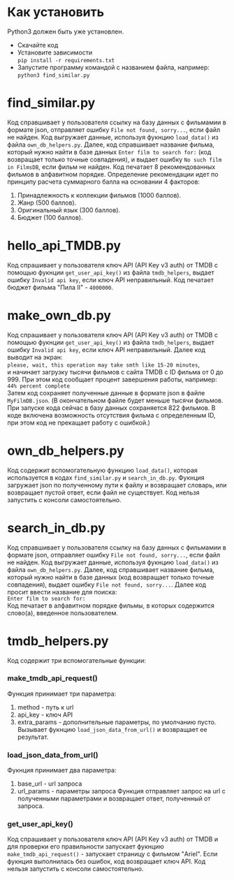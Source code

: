 # Как установить

Python3 должен быть уже установлен.
* Скачайте код
* Установите зависимости  
```pip install -r requirements.txt```
* Запустите программу командой с названием файла, например:  
```python3 find_similar.py```

# find_similar.py

Код справшивает у пользователя ссылку на базу данных с фильмамии в формате json, отправляет ошибку `File not found, sorry...`, если файл не найден. Код выгружает данные, используя фукнцию `load_data()` из файла `own_db_helpers.py`. Далее, код справшивает название фильма, который нужно найти в базе данных  `Enter film to search for:`  (код возвращает только точные совпадения), и выдает ошибку `No such film in FilmsDB`, если фильм не найден.  Код печатает 8 рекомендованных фильмов в алфавитном порядке. Определение рекомендации идет по принципу расчета суммарного балла на основании 4 факторов:
1. Принадлежность к коллекции фильмов (1000 баллов).
2. Жанр (500 баллов).
3. Оригинальный язык (300 баллов).
4. Бюджет (100 баллов).

# hello_api_TMDB.py

Код спрашивает у пользователя ключ API (API Key v3 auth) от TMDB c помощью фукнции `get_user_api_key()` из файла `tmdb_helpers`, выдает ошибку `Invalid api key`, если ключ API неправильный.
Код печатает бюджет фильма "Пила II" - `4000000`.

# make_own_db.py

Код спрашивает у пользователя ключ API (API Key v3 auth) от TMDB c помощью фукнции `get_user_api_key()` из файла `tmdb_helpers`, выдает ошибку `Invalid api key`, если ключ API неправильный. Далее код выводит на экран:  
```please, wait, this operation may take smth like 15-20 minutes```,  
и начинает загрузку тысячи фильмов с сайта TMDB с ID фильма от 0 до 999. При этом код сообщает процент завершения работы, например:  
```44% percent complete```  
Затем код сохраняет полученные данные в формате json в файле `MyFilmDB.json`. (В окончательном файле будет меньше тысячи фильмов. При запуске кода сейчас в базу данных сохраняется 822 фильмов. В коде включена возможность отсутствия фильма с определенным ID, при этом код не прекащает работу с ошибкой.)

# own_db_helpers.py

Код содержит вспомогательную функцию `load_data()`, которая используется в кодах `find_similar.py` и `search_in_db.py`. Фукнция загружает json по полученному пути к файлу и возвращает словарь, или возвращает пустой ответ, если файл не существует. Код нельзя запустить с консоли самостоятельно.

# search_in_db.py

Код справшивает у пользователя ссылку на базу данных с фильмамии в формате json, отправляет ошибку `File not found, sorry...`, если файл не найден.  Код выгружает данные, используя фукнцию `load_data()` из файла `own_db_helpers.py`. Далее, код справшивает название фильма, который нужно найти в базе данных (код возвращает только точные совпадения), выдает ошибку `File not found, sorry...`. Далее код просит ввести название для поиска:    
```Enter film to search for:```  
Код печатает в алфавитном порядке фильмы, в которых содержится слово(а), введенное пользователем.

# tmdb_helpers.py

Код содержит три вспомогательные функции:

### make_tmdb_api_request()
Функция принимает три параметра: 
1. method - путь к url
2. api_key - ключ API
3. extra_params - дополнительные параметры, по умолчанию пусто.
Вызывает фукнцию `load_json_data_from_url()` и возвращает ее результат.

### load_json_data_from_url()
Фукнция принимает два параметра:
1. base_url - url запроса
2. url_params - параметры запроса
Функция отправляет запрос на url с полученными параметрами и возвращает ответ, полученный от запроса.

### get_user_api_key()
Код спрашивает у пользователя ключ API (API Key v3 auth) от TMDB и для проверки его правильности запускает фукнцию `make_tmdb_api_request()` - запускает страницу с фильмом "Ariel". Если фукнция выполнилась без ошибок, код возвращает ключ API. Код нельзя запустить с консоли самостоятельно.